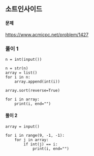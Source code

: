 ## 소트인사이드

#### 문제
https://www.acmicpc.net/problem/1427

### 풀이 1
``` python3
n = int(input())

n = str(n)
array = list()
for i in n:
    array.append(int(i))

array.sort(reverse=True)

for i in array:
    print(i, end="")
```
#### 풀이 2
``` python3
array = input()

for i in range(9, -1, -1):
    for j in array:
        if int(j) == i:
            print(i, end="")
```
